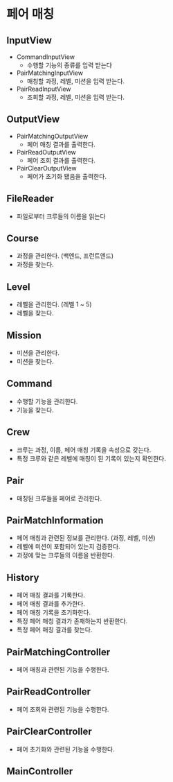 # 페어 매칭

## InputView
- CommandInputView
  - 수행할 기능의 종류를 입력 받는다
- PairMatchingInputView
  - 매칭할 과정, 레벨, 미션을 입력 받는다.
- PairReadInputView
  - 조회할 과정, 레벨, 미션을 입력 받는다.

## OutputView
- PairMatchingOutputView
  - 페어 매칭 결과를 출력한다.
- PairReadOutputView
  - 페어 조회 결과를 출력한다.
- PairClearOutputView
  - 페어가 초기화 됐음을 출력한다.

## FileReader
- 파일로부터 크루들의 이름을 읽는다

## Course
- 과정을 관리한다. (백엔드, 프런트엔드)
- 과정을 찾는다.

## Level
- 레벨을 관리한다. (레벨 1 ~ 5)
- 레벨을 찾는다.

## Mission
- 미션을 관리한다.
- 미션을 찾는다.

## Command
- 수행할 기능을 관리한다.
- 기능을 찾는다.

## Crew
- 크루는 과정, 이름, 페어 매칭 기록을 속성으로 갖는다.
- 특정 크루와 같은 레벨에 매칭이 된 기록이 있는지 확인한다.

## Pair
- 매칭된 크루들을 페어로 관리한다.

## PairMatchInformation
- 페어 매칭과 관련된 정보를 관리한다. (과정, 레벨, 미션)
- 레벨에 미션이 포함되어 있는지 검증한다.
- 과정에 맞는 크루들의 이름을 반환한다.

## History
- 페어 매칭 결과를 기록한다.
- 페어 매칭 결과를 추가한다.
- 페어 매칭 기록을 초기화한다.
- 특정 페어 매칭 결과가 존재하는지 반환한다.
- 특정 페어 매칭 결과를 찾는다.

## PairMatchingController
- 페어 매칭과 관련된 기능을 수행한다.

## PairReadController
- 페어 조회와 관련된 기능을 수행한다.

## PairClearController
- 페어 초기화와 관련된 기능을 수행한다.

## MainController